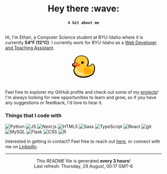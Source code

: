 <div align="center">
    <h1>Hey there :wave:</h1>
    <b><code>A bit about me</code></b>
</div>
<br>

Hi, I'm Ethan, a Computer Science student at BYU-Idaho where it is currently <b>54°F (12°C)</b>. I currently work for BYU-Idaho as a [Web Developer and Teaching Assistant](https://eglenn.dev/experience).

<div align="center"><img alt="Duck image" src="./img/duck.webp" width="80"></div><br>

Feel free to explorer my GitHub profile and check out some of my [projects](https://eglenn.dev/projects)! I'm always looking for new opportunities to learn and grow, so if you have any suggestions or feedback, I'd love to hear it. 

<h3>Things that I code with</h3>
<p>
    <img alt="Python" src="https://img.shields.io/badge/-Python-3776AB?style=flat-square&logo=python&logoColor=white" />
    <img alt="JS" src="https://img.shields.io/badge/-JavaScript-F7DF1E?style=flat-square&logo=javascript&logoColor=black" />
    <img alt="Next.js" src="https://img.shields.io/badge/-Next.js-000000?style=flat-square&logo=next.js&logoColor=white" />
    <img alt="HTML5" src="https://img.shields.io/badge/-HTML5-E34F26?style=flat-square&logo=html5&logoColor=white" />
    <img alt="Sass" src="https://img.shields.io/badge/-Sass-CC6699?style=flat-square&logo=sass&logoColor=white" />
    <img alt="TypeScript" src="https://img.shields.io/badge/-TypeScript-3178C6?style=flat-square&logo=typescript&logoColor=white" />
    <img alt="React" src="https://img.shields.io/badge/-React-61DAFB?style=flat-square&logo=react&logoColor=white" />
    <img alt="git" src="https://img.shields.io/badge/-Git-F05032?style=flat-square&logo=git&logoColor=white" />
    <img alt="MySQL" src="https://img.shields.io/badge/-MySQL-4479A1?style=flat-square&logo=mysql&logoColor=white" />
    <img alt="Flask" src="https://img.shields.io/badge/-Flask-000000?style=flat-square&logo=flask&logoColor=white" />
    <img alt="CSS" src="https://img.shields.io/badge/-CSS-1572B6?style=flat-square&logo=css3&logoColor=white" />
    <img alt="R" src="https://img.shields.io/badge/-R-276DC3?style=flat-square&logo=r&logoColor=white" />
</p>


Interested in getting in contact? Feel free to reach out [here](https://eglenn.dev/contact), or connect with me on [LinkedIn](https://eglenn.app/in).

------------
<p align="center">This <i>README</i> file is generated <b>every 3 hours</b>!</br>Last refresh: Thursday, 29 August, 00:17 GMT-6<br />